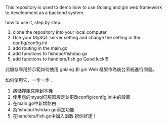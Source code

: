This repository is used to demo how to use Golang and gin web framework to development as a backend system.

how to use it, step by step:
1. clone the repository into your local computer
2. Use your MySQL server setting and change the setting in the config/config.ini
3. add routing in the main.go
4. add functions to fishdao/fishdao.go
5. add functions to handlers/fish.go
Good luck!!!

此儲存庫用於示範如何使用 golang 和 gin Web 框架作為後台系統進行開發。

如何使用它，一步一步：
1. 將儲存庫克隆到本機
2. 使用您的mysql伺服器設定並更改config/config.ini中的設置
3. 在main.go中新增路由
4. 為fishdao/fishdao.go添加功能
5. 在handlers/fish.go中加入函數
祝你好運！
